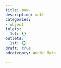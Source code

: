 ```yaml
---
title: pow~
description: math
categories:
- object
inlets:
  1st: {}
outlets:
  1st: {}
draft: true
pdcategory: Audio Math

---
```


